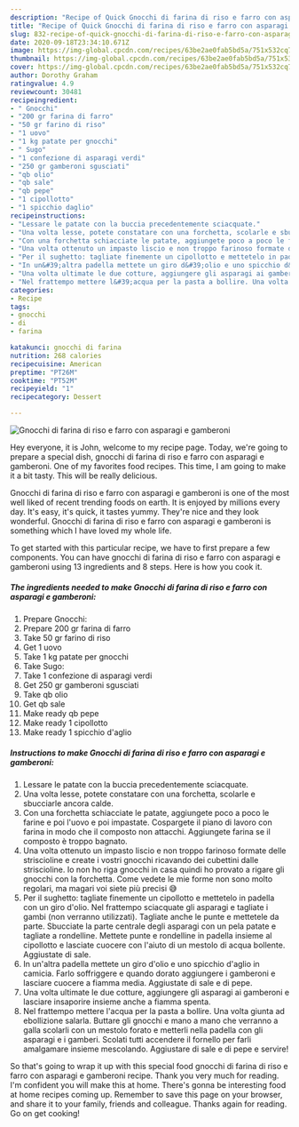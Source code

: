 ```yaml
---
description: "Recipe of Quick Gnocchi di farina di riso e farro con asparagi e gamberoni"
title: "Recipe of Quick Gnocchi di farina di riso e farro con asparagi e gamberoni"
slug: 832-recipe-of-quick-gnocchi-di-farina-di-riso-e-farro-con-asparagi-e-gamberoni
date: 2020-09-18T23:34:10.671Z
image: https://img-global.cpcdn.com/recipes/63be2ae0fab5bd5a/751x532cq70/gnocchi-di-farina-di-riso-e-farro-con-asparagi-e-gamberoni-recipe-main-photo.jpg
thumbnail: https://img-global.cpcdn.com/recipes/63be2ae0fab5bd5a/751x532cq70/gnocchi-di-farina-di-riso-e-farro-con-asparagi-e-gamberoni-recipe-main-photo.jpg
cover: https://img-global.cpcdn.com/recipes/63be2ae0fab5bd5a/751x532cq70/gnocchi-di-farina-di-riso-e-farro-con-asparagi-e-gamberoni-recipe-main-photo.jpg
author: Dorothy Graham
ratingvalue: 4.9
reviewcount: 30481
recipeingredient:
- " Gnocchi"
- "200 gr farina di farro"
- "50 gr farino di riso"
- "1 uovo"
- "1 kg patate per gnocchi"
- " Sugo"
- "1 confezione di asparagi verdi"
- "250 gr gamberoni sgusciati"
- "qb olio"
- "qb sale"
- "qb pepe"
- "1 cipollotto"
- "1 spicchio daglio"
recipeinstructions:
- "Lessare le patate con la buccia precedentemente sciacquate."
- "Una volta lesse, potete constatare con una forchetta, scolarle e sbucciarle ancora calde."
- "Con una forchetta schiacciate le patate, aggiungete poco a poco le farine e poi l&#39;uovo e poi impastate. Cospargete il piano di lavoro con farina in modo che il composto non attacchi. Aggiungete farina se il composto è troppo bagnato."
- "Una volta ottenuto un impasto liscio e non troppo farinoso formate delle striscioline e create i vostri gnocchi ricavando dei cubettini dalle striscioline. Io non ho riga gnocchi in casa quindi ho provato a rigare gli gnocchi con la forchetta. Come vedete le mie forme non sono molto regolari, ma magari voi siete più precisi 😅"
- "Per il sughetto: tagliate finemente un cipollotto e mettetelo in padella con un giro d&#39;olio. Nel frattempo sciacquate gli asparagi e tagliate i gambi (non verranno utilizzati). Tagliate anche le punte e mettetele da parte. Sbucciate la parte centrale degli asparagi con un pela patate e tagliate a rondelline. Mettete punte e rondelline in padella insieme al cipollotto e lasciate cuocere con l&#39;aiuto di un mestolo di acqua bollente. Aggiustate di sale."
- "In un&#39;altra padella mettete un giro d&#39;olio e uno spicchio d&#39;aglio in camicia. Farlo soffriggere e quando dorato aggiungere i gamberoni e lasciare cuocere a fiamma media. Aggiustate di sale e di pepe."
- "Una volta ultimate le due cotture, aggiungere gli asparagi ai gamberoni e lasciare insaporire insieme anche a fiamma spenta."
- "Nel frattempo mettere l&#39;acqua per la pasta a bollire. Una volta giunta ad ebollizione salarla. Buttare gli gnocchi e mano a mano che verranno a galla scolarli con un mestolo forato e metterli nella padella con gli asparagi e i gamberi. Scolati tutti accendere il fornello per farli amalgamare insieme mescolando. Aggiustare di sale e di pepe e servire!"
categories:
- Recipe
tags:
- gnocchi
- di
- farina

katakunci: gnocchi di farina 
nutrition: 268 calories
recipecuisine: American
preptime: "PT26M"
cooktime: "PT52M"
recipeyield: "1"
recipecategory: Dessert

---
```



![Gnocchi di farina di riso e farro con asparagi e gamberoni](https://img-global.cpcdn.com/recipes/63be2ae0fab5bd5a/751x532cq70/gnocchi-di-farina-di-riso-e-farro-con-asparagi-e-gamberoni-recipe-main-photo.jpg)

Hey everyone, it is John, welcome to my recipe page. Today, we're going to prepare a special dish, gnocchi di farina di riso e farro con asparagi e gamberoni. One of my favorites food recipes. This time, I am going to make it a bit tasty. This will be really delicious.

Gnocchi di farina di riso e farro con asparagi e gamberoni is one of the most well liked of recent trending foods on earth. It is enjoyed by millions every day. It's easy, it's quick, it tastes yummy. They're nice and they look wonderful. Gnocchi di farina di riso e farro con asparagi e gamberoni is something which I have loved my whole life.




To get started with this particular recipe, we have to first prepare a few components. You can have gnocchi di farina di riso e farro con asparagi e gamberoni using 13 ingredients and 8 steps. Here is how you cook it.

<!--inarticleads1-->

##### The ingredients needed to make Gnocchi di farina di riso e farro con asparagi e gamberoni:

1. Prepare  Gnocchi:
1. Prepare 200 gr farina di farro
1. Take 50 gr farino di riso
1. Get 1 uovo
1. Take 1 kg patate per gnocchi
1. Take  Sugo:
1. Take 1 confezione di asparagi verdi
1. Get 250 gr gamberoni sgusciati
1. Take qb olio
1. Get qb sale
1. Make ready qb pepe
1. Make ready 1 cipollotto
1. Make ready 1 spicchio d&#39;aglio




<!--inarticleads2-->

##### Instructions to make Gnocchi di farina di riso e farro con asparagi e gamberoni:

1. Lessare le patate con la buccia precedentemente sciacquate.
1. Una volta lesse, potete constatare con una forchetta, scolarle e sbucciarle ancora calde.
1. Con una forchetta schiacciate le patate, aggiungete poco a poco le farine e poi l&#39;uovo e poi impastate. Cospargete il piano di lavoro con farina in modo che il composto non attacchi. Aggiungete farina se il composto è troppo bagnato.
1. Una volta ottenuto un impasto liscio e non troppo farinoso formate delle striscioline e create i vostri gnocchi ricavando dei cubettini dalle striscioline. Io non ho riga gnocchi in casa quindi ho provato a rigare gli gnocchi con la forchetta. Come vedete le mie forme non sono molto regolari, ma magari voi siete più precisi 😅
1. Per il sughetto: tagliate finemente un cipollotto e mettetelo in padella con un giro d&#39;olio. Nel frattempo sciacquate gli asparagi e tagliate i gambi (non verranno utilizzati). Tagliate anche le punte e mettetele da parte. Sbucciate la parte centrale degli asparagi con un pela patate e tagliate a rondelline. Mettete punte e rondelline in padella insieme al cipollotto e lasciate cuocere con l&#39;aiuto di un mestolo di acqua bollente. Aggiustate di sale.
1. In un&#39;altra padella mettete un giro d&#39;olio e uno spicchio d&#39;aglio in camicia. Farlo soffriggere e quando dorato aggiungere i gamberoni e lasciare cuocere a fiamma media. Aggiustate di sale e di pepe.
1. Una volta ultimate le due cotture, aggiungere gli asparagi ai gamberoni e lasciare insaporire insieme anche a fiamma spenta.
1. Nel frattempo mettere l&#39;acqua per la pasta a bollire. Una volta giunta ad ebollizione salarla. Buttare gli gnocchi e mano a mano che verranno a galla scolarli con un mestolo forato e metterli nella padella con gli asparagi e i gamberi. Scolati tutti accendere il fornello per farli amalgamare insieme mescolando. Aggiustare di sale e di pepe e servire!




So that's going to wrap it up with this special food gnocchi di farina di riso e farro con asparagi e gamberoni recipe. Thank you very much for reading. I'm confident you will make this at home. There's gonna be interesting food at home recipes coming up. Remember to save this page on your browser, and share it to your family, friends and colleague. Thanks again for reading. Go on get cooking!
